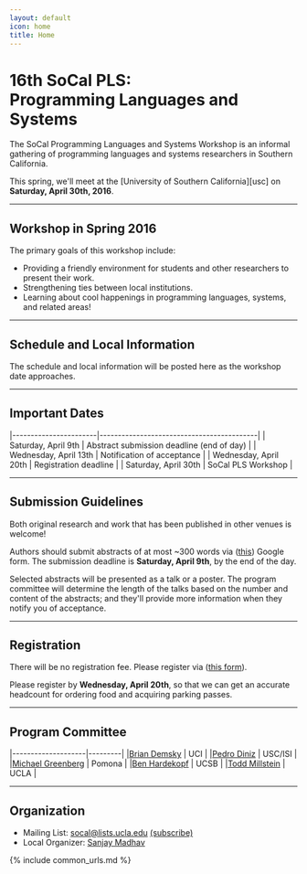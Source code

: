 ```yaml
---
layout: default
icon: home
title: Home
---
```


# 16th SoCal PLS: <br> Programming Languages and Systems

The SoCal Programming Languages and Systems Workshop is an informal gathering of
programming languages and systems researchers in Southern California.

This spring, we'll meet at the [University of Southern California][usc] on
**Saturday, April 30th, 2016**.

---

## Workshop in Spring 2016

The primary goals of this workshop include:

* Providing a friendly environment for students and other researchers to present
  their work.
* Strengthening ties between local institutions.
* Learning about cool happenings in programming languages, systems, and related
  areas!

---

## Schedule and Local Information

The schedule and local information will be posted here as the workshop date
approaches.

---

## Important Dates

|-----------------------|-------------------------------------------|
| Saturday, April 9th   | Abstract submission deadline (end of day) |
| Wednesday, April 13th | Notification of acceptance                |
| Wednesday, April 20th | Registration deadline                     |
| Saturday, April 30th  | SoCal PLS Workshop                        |

---

## Submission Guidelines

Both original research and work that has been published in other venues is
welcome!

Authors should submit abstracts of at most ~300 words via ([this](https://docs.google.com/forms/d/1SfidMAP8eHP8V1gFlninJflKH3Tvj2hNnpz0JB1ZxUY/viewform)) Google
form. The submission deadline is **Saturday, April 9th**, by the end of the day.

Selected abstracts will be presented as a talk or a poster. The program
committee will determine the length of the talks based on the number and content
of the abstracts; and they'll provide more information when they notify you of
acceptance.

---

## Registration

There will be no registration fee. Please register via ([this form](http://goo.gl/forms/AptCpvr9yE)).

Please register by **Wednesday, April 20th**, so that we can get an accurate
headcount for ordering food and acquiring parking passes.

---

## Program Committee

|--------------------|---------|
|[Brian Demsky](http://plrg.eecs.uci.edu/)               | UCI     |
|[Pedro Diniz](http://www.isi.edu/~pedro/)               | USC/ISI |
|[Michael Greenberg](http://www.cs.pomona.edu/~michael/) | Pomona  |
|[Ben Hardekopf](http://www.cs.ucsb.edu/~benh/)          | UCSB    |
|[Todd Millstein](http://web.cs.ucla.edu/~todd/)         | UCLA    |

---

## Organization

* Mailing List: socal@lists.ucla.edu
  [(subscribe)](http://lists.ucla.edu/cgi-bin/mailman/listinfo/socal)
* Local Organizer:
  [Sanjay Madhav](http://itp.usc.edu/faculty-staff/sanjay-madhav/)

{% include common_urls.md %}
